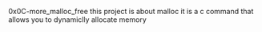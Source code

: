 0x0C-more_malloc_free
this project is about malloc it is a c command that allows you
to dynamiclly allocate memory
